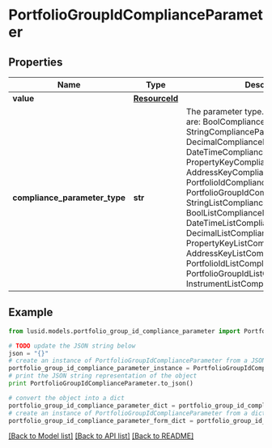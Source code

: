 # PortfolioGroupIdComplianceParameter


## Properties
Name | Type | Description | Notes
------------ | ------------- | ------------- | -------------
**value** | [**ResourceId**](ResourceId.md) |  | 
**compliance_parameter_type** | **str** | The parameter type. The available values are: BoolComplianceParameter, StringComplianceParameter, DecimalComplianceParameter, DateTimeComplianceParameter, PropertyKeyComplianceParameter, AddressKeyComplianceParameter, PortfolioIdComplianceParameter, PortfolioGroupIdComplianceParameter, StringListComplianceParameter, BoolListComplianceParameter, DateTimeListComplianceParameter, DecimalListComplianceParameter, PropertyKeyListComplianceParameter, AddressKeyListComplianceParameter, PortfolioIdListComplianceParameter, PortfolioGroupIdListComplianceParameter, InstrumentListComplianceParameter | 

## Example

```python
from lusid.models.portfolio_group_id_compliance_parameter import PortfolioGroupIdComplianceParameter

# TODO update the JSON string below
json = "{}"
# create an instance of PortfolioGroupIdComplianceParameter from a JSON string
portfolio_group_id_compliance_parameter_instance = PortfolioGroupIdComplianceParameter.from_json(json)
# print the JSON string representation of the object
print PortfolioGroupIdComplianceParameter.to_json()

# convert the object into a dict
portfolio_group_id_compliance_parameter_dict = portfolio_group_id_compliance_parameter_instance.to_dict()
# create an instance of PortfolioGroupIdComplianceParameter from a dict
portfolio_group_id_compliance_parameter_form_dict = portfolio_group_id_compliance_parameter.from_dict(portfolio_group_id_compliance_parameter_dict)
```
[[Back to Model list]](../README.md#documentation-for-models) [[Back to API list]](../README.md#documentation-for-api-endpoints) [[Back to README]](../README.md)


